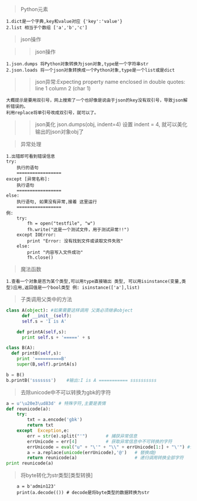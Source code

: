 > Python元素

	1.dict是一个字典,key和value对应 {'key':'value'}
	2.list 相当于个数组 ['a','b','c']

> json操作

>> json操作

    1.json.dumps 将Python对象转换为json对象,type是一个字符串str
    2.json.loads 将一个json对象转换成一个Python对象,type是一个list或是dict

>> json异常:Expecting property name enclosed in double quotes: line 1 column 2 (char 1)

    大概提示是要用双引号，网上搜索了一个也好像是说由于json的key没有双引号，导致json解析错误的。
    利用replace将单引号改成双引号，就可以了。

>> json美化
    json.dumps(obj, indent=4)
    设置 indent = 4, 就可以美化输出的json对象obj了

> 异常处理

    1.出错即可看到错误信息
    try:
        执行的语句
        =================
    except [异常名称]:
        执行语句
        =================
    else:
        执行语句, 如果没有异常,接着 这里运行
        =================
    例:
        try:
            fh = open("testfile", "w")
            fh.write("这是一个测试文件，用于测试异常!!")
        except IOError:
            print "Error: 没有找到文件或读取文件失败"
        else:
            print "内容写入文件成功"
            fh.close()

> 魔法函数

    1.查看一个对象是否为某个类型,可以用type直接输出 类型, 可以用isinstance(变量,类型)应用,返回值是一个bool类型 例: isinstance(['a'],list)

> 子类调用父类中的方法

```python
class A(object): #如果需要这样调用 父类必须继承object
      def __init__(self):
      self.s = 'I is A'

    def printA(self,s):
      print self.s + '=====' + s

class B(A):
  def printB(self,s):
    print '==========B'
    super(B,self).printA(s)

b = B()
b.printB('sssssss')    #输出:I is A =========== ssssssssss
```

> 去除unicode中不可以转换为gbk的字符

```python
a = u'\u20e3\ud83d' # 特殊字符,主要是表情                                                     
def reunicode(a):                                                                   
    try:                                                                            
        txt = a.encode('gbk')                                                       
        return txt                                                                  
    except  Exception,e:                                                            
        err = str(e).split("'")       # 捕获异常信息                                              
        errUnicode = err[4]           # 获取异常信息中不可转换的字符  
        errUnicode = eval("u" + "\'" + "\\" + errUnicode[1:] + "\'") #使用eval字符转成u'\u20e3'
        a = a.replace(unicode(errUnicode),'@')   # 替换成@                                   
        return reunicode(a)                      # 递归调用转换全部字符
print reunicode(a)                                                                    
```

> 将byte转化为str类型[类型转换]

```
    a = b'admin123'
    print(a.decode(()) # decode是将byte类型的数据转换为str
```



